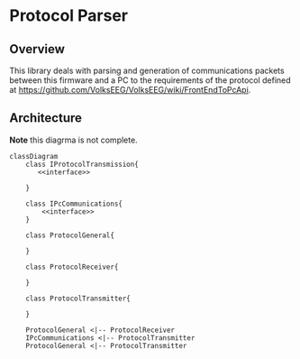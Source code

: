 # Protocol Parser
## Overview
This library deals with parsing and generation of communications packets between this firmware and a PC to the requirements of the protocol defined at https://github.com/VolksEEG/VolksEEG/wiki/FrontEndToPcApi.

## Architecture 
**Note** this diagrma is not complete.
```mermaid
classDiagram
    class IProtocolTransmission{
       <<interface>>

    }

    class IPcCommunications{
        <<interface>>
    }

    class ProtocolGeneral{

    }

    class ProtocolReceiver{

    }

    class ProtocolTransmitter{

    }

    ProtocolGeneral <|-- ProtocolReceiver
    IPcCommunications <|-- ProtocolTransmitter
    ProtocolGeneral <|-- ProtocolTransmitter
```